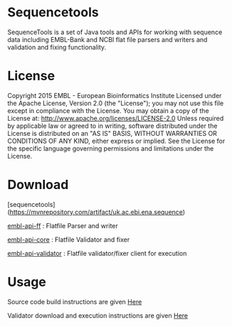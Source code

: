 # Sequencetools

SequenceTools is a set of Java tools and APIs for working with sequence data including EMBL-Bank and NCBI flat file parsers and writers and validation and fixing functionality. 

# License

Copyright 2015 EMBL - European Bioinformatics Institute Licensed under the Apache License, Version 2.0 (the "License"); 
you may not use this file except in compliance with the License. 
You may obtain a copy of the License at: http://www.apache.org/licenses/LICENSE-2.0 
Unless required by applicable law or agreed to in writing, software distributed under the License is distributed on an "AS IS" BASIS, WITHOUT WARRANTIES OR CONDITIONS OF ANY KIND, either express or implied. See the License for the specific language governing permissions and limitations under the License.

# Download

[sequencetools] (https://mvnrepository.com/artifact/uk.ac.ebi.ena.sequence) <br />

[embl-api-ff](https://mvnrepository.com/artifact/uk.ac.ebi.ena.sequence/embl-api-ff) : Flatfile Parser and writer <br /> 

[embl-api-core](https://mvnrepository.com/artifact/uk.ac.ebi.ena.sequence/embl-api-core) : Flatfile Validator and fixer <br />

[embl-api-validator](https://mvnrepository.com/artifact/uk.ac.ebi.ena.sequence/embl-api-validator) : 
Flatfile validator/fixer client for execution <br />


# Usage

Source code build instructions are given [Here](https://github.com/enasequence/sequencetools/wiki/Build-Instructions)

Validator download and execution instructions are given [Here](http://www.ebi.ac.uk/ena/software/flat-file-validator)











